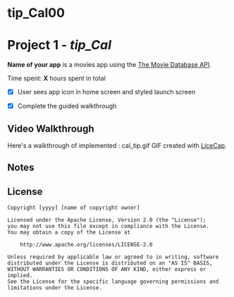 # tip_Cal00
# Project 1 - *tip_Cal*

**Name of your app** is a movies app using the [The Movie Database API](http://docs.themoviedb.apiary.io/#).

Time spent: **X** hours spent in total

- [X] User sees app icon in home screen and styled launch screen
- [X] Complete the guided walkthrough


## Video Walkthrough

Here's a walkthrough of implemented :
cal_tip.gif
GIF created with [LiceCap](http://www.cockos.com/licecap/).

## Notes


## License

    Copyright [yyyy] [name of copyright owner]

    Licensed under the Apache License, Version 2.0 (the "License");
    you may not use this file except in compliance with the License.
    You may obtain a copy of the License at

        http://www.apache.org/licenses/LICENSE-2.0

    Unless required by applicable law or agreed to in writing, software
    distributed under the License is distributed on an "AS IS" BASIS,
    WITHOUT WARRANTIES OR CONDITIONS OF ANY KIND, either express or implied.
    See the License for the specific language governing permissions and
    limitations under the License.
